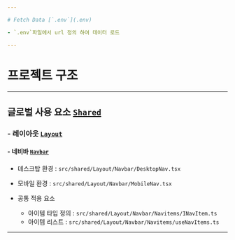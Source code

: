 ```yaml
---

# Fetch Data [`.env`](.env)

- `.env`파일에서 url 정의 하여 데이터 로드

---
```


# 프로젝트 구조

---

## 글로벌 사용 요소 [`Shared`](src/shared)

### - 레이아웃 [`Layout`](src/shared/Layout)

#### - 네비바 [`Navbar`](src/shared/Layout/Navbar)

- 데스크탑 환경 : `src/shared/Layout/Navbar/DesktopNav.tsx`
- 모바일 환경 : `src/shared/Layout/Navbar/MobileNav.tsx`

- 공통 적용 요소
  - 아이템 타입 정의 : `src/shared/Layout/Navbar/Navitems/INavItem.ts`
  - 아이템 리스트 : `src/shared/Layout/Navbar/Navitems/useNavItems.ts`

---
